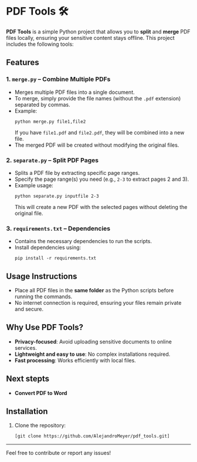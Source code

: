 # PDF Tools 🛠️  

**PDF Tools** is a simple Python project that allows you to **split** and **merge** PDF files locally, ensuring your sensitive content stays offline. This project includes the following tools:  

## Features  

### 1. `merge.py` – Combine Multiple PDFs  
- Merges multiple PDF files into a single document.  
- To merge, simply provide the file names (without the `.pdf` extension) separated by commas.  
- Example:  
  ```shell
  python merge.py file1,file2
  ```
  If you have `file1.pdf` and `file2.pdf`, they will be combined into a new file.  
- The merged PDF will be created without modifying the original files.  

### 2. `separate.py` – Split PDF Pages  
- Splits a PDF file by extracting specific page ranges.  
- Specify the page range(s) you need (e.g., `2-3` to extract pages 2 and 3).  
- Example usage:  
  ```shell
  python separate.py inputfile 2-3
  ```
  This will create a new PDF with the selected pages without deleting the original file.  

### 3. `requirements.txt` – Dependencies  
- Contains the necessary dependencies to run the scripts.  
- Install dependencies using:  
  ```shell
  pip install -r requirements.txt
  ```

## Usage Instructions  
- Place all PDF files in the **same folder** as the Python scripts before running the commands.  
- No internet connection is required, ensuring your files remain private and secure.  

## Why Use PDF Tools?  
- **Privacy-focused**: Avoid uploading sensitive documents to online services.  
- **Lightweight and easy to use**: No complex installations required.  
- **Fast processing**: Works efficiently with local files.  

## Next stepts
- **Convert PDF to Word**

## Installation  

1. Clone the repository:  
   ```bash
   [git clone https://github.com/AlejandroMeyer/pdf_tools.git]

---

Feel free to contribute or report any issues!
